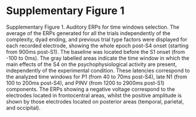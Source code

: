 # Supplementary Figure 1
Supplementary Figure 1. Auditory ERPs for time windows selection. The average of the ERPs generated for all the trials independently of the complexity, dyad ending, and previous trial type factors were displayed for each recorded electrode, showing the whole epoch post-S4 onset (starting from 900ms post-S1). The baseline was located before the S1 onset (from -100 to 0ms). The gray labelled areas indicate the time window in which the main effects of the S4 on the psychophysiological activity are present, independently of the experimental condition. These latencies correspond to the analyzed time windows for P1 (from 40 to 70ms post-S4), late N1 (from 100 to 200ms post-S4), and PINV (from 1200 to 2900ms post-S1) components. The ERPs showing a negative voltage correspond to the electrodes located in frontocentral areas, whilst the positive amplitude is shown by those electrodes located on posterior areas (temporal, parietal, and occipital).
